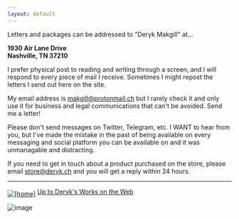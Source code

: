 ```yaml
---
layout: default
---
```


Letters and packages can be addressed to "Deryk Makgill" at...

<p><strong>1930 Air Lane Drive<br>
  Nashville, TN 37210</strong></p>

I prefer physical post to reading and writing through a screen, and I will respond to every piece of mail I receive. Sometimes I might repost the letters I 
send out here on the site.

My email address is makgill@protonmail.ch but I rarely check it and only use it for business and legal communications that can't be avoided. Send me a letter!

Please don't send messages on Twitter, Telegram, etc. I WANT to hear from you, but I've made the mistake in the past of being available on every messaging and social platform you can be available on and it was unmanagable and distracting.

If you need to get in touch about a product purchased on the store, please email store@deryk.ch and you will get a reply within 24 hours.

<hr>

<a href="index.html"><img src="http://www.gkc.org.uk/gifs/home.gif" align="MIDDLE" alt="[home]"></a>
  <a href="index.html">Up to Deryk's Works on the Web</a>

<p class="img"><img alt="image" loading="lazy" src="https://solar.lowtechmagazine.com/dithers/AfzinkenStevinsluizen.png"></p>
